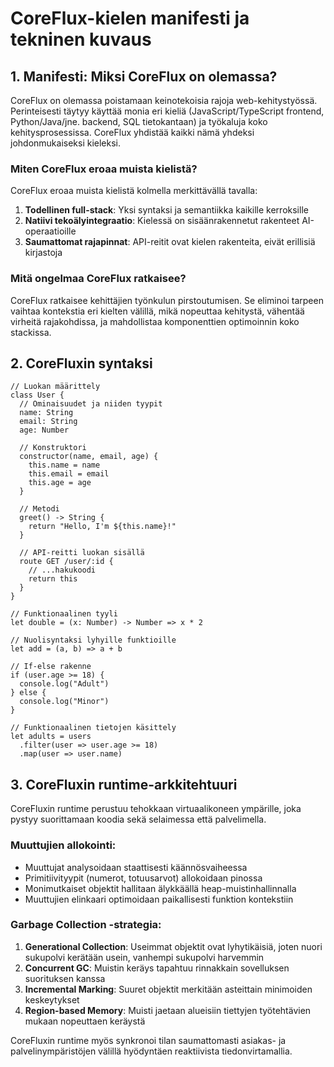 # CoreFlux-kielen manifesti ja tekninen kuvaus

## 1. Manifesti: Miksi CoreFlux on olemassa?

CoreFlux on olemassa poistamaan keinotekoisia rajoja web-kehitystyössä. Perinteisesti täytyy käyttää monia eri kieliä (JavaScript/TypeScript frontend, Python/Java/jne. backend, SQL tietokantaan) ja työkaluja koko kehitysprosessissa. CoreFlux yhdistää kaikki nämä yhdeksi johdonmukaiseksi kieleksi.

### Miten CoreFlux eroaa muista kielistä?

CoreFlux eroaa muista kielistä kolmella merkittävällä tavalla:
1. **Todellinen full-stack**: Yksi syntaksi ja semantiikka kaikille kerroksille
2. **Natiivi tekoälyintegraatio**: Kielessä on sisäänrakennetut rakenteet AI-operaatioille
3. **Saumattomat rajapinnat**: API-reitit ovat kielen rakenteita, eivät erillisiä kirjastoja

### Mitä ongelmaa CoreFlux ratkaisee?

CoreFlux ratkaisee kehittäjien työnkulun pirstoutumisen. Se eliminoi tarpeen vaihtaa kontekstia eri kielten välillä, mikä nopeuttaa kehitystä, vähentää virheitä rajakohdissa, ja mahdollistaa komponenttien optimoinnin koko stackissa.

## 2. CoreFluxin syntaksi

```
// Luokan määrittely
class User {
  // Ominaisuudet ja niiden tyypit
  name: String
  email: String
  age: Number
  
  // Konstruktori
  constructor(name, email, age) {
    this.name = name
    this.email = email
    this.age = age
  }
  
  // Metodi
  greet() -> String {
    return "Hello, I'm ${this.name}!"
  }
  
  // API-reitti luokan sisällä
  route GET /user/:id {
    // ...hakukoodi
    return this
  }
}

// Funktionaalinen tyyli
let double = (x: Number) -> Number => x * 2

// Nuolisyntaksi lyhyille funktioille
let add = (a, b) => a + b

// If-else rakenne
if (user.age >= 18) {
  console.log("Adult")
} else {
  console.log("Minor")
}

// Funktionaalinen tietojen käsittely
let adults = users
  .filter(user => user.age >= 18)
  .map(user => user.name)
```

## 3. CoreFluxin runtime-arkkitehtuuri

CoreFluxin runtime perustuu tehokkaan virtuaalikoneen ympärille, joka pystyy suorittamaan koodia sekä selaimessa että palvelimella.

### Muuttujien allokointi:
- Muuttujat analysoidaan staattisesti käännösvaiheessa
- Primitiivityypit (numerot, totuusarvot) allokoidaan pinossa
- Monimutkaiset objektit hallitaan älykkäällä heap-muistinhallinnalla
- Muuttujien elinkaari optimoidaan paikallisesti funktion kontekstiin

### Garbage Collection -strategia:
1. **Generational Collection**: Useimmat objektit ovat lyhytikäisiä, joten nuori sukupolvi kerätään usein, vanhempi sukupolvi harvemmin
2. **Concurrent GC**: Muistin keräys tapahtuu rinnakkain sovelluksen suorituksen kanssa
3. **Incremental Marking**: Suuret objektit merkitään asteittain minimoiden keskeytykset
4. **Region-based Memory**: Muisti jaetaan alueisiin tiettyjen työtehtävien mukaan nopeuttaen keräystä

CoreFluxin runtime myös synkronoi tilan saumattomasti asiakas- ja palvelinympäristöjen välillä hyödyntäen reaktiivista tiedonvirtamallia.
